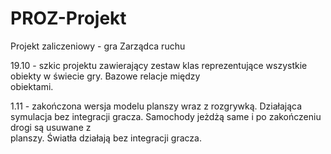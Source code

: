 # PROZ-Projekt
Projekt zaliczeniowy - gra Zarządca ruchu

19.10 - szkic projektu zawierający zestaw klas reprezentujące wszystkie obiekty w świecie gry. Bazowe relacje między      
        obiektami.
        
1.11 - zakończona wersja modelu planszy wraz z rozgrywką. Działająca symulacja bez integracji gracza. Samochody jeżdżą same i po zakończeniu drogi są usuwane z                 
       planszy. Światła działają bez integracji gracza.
